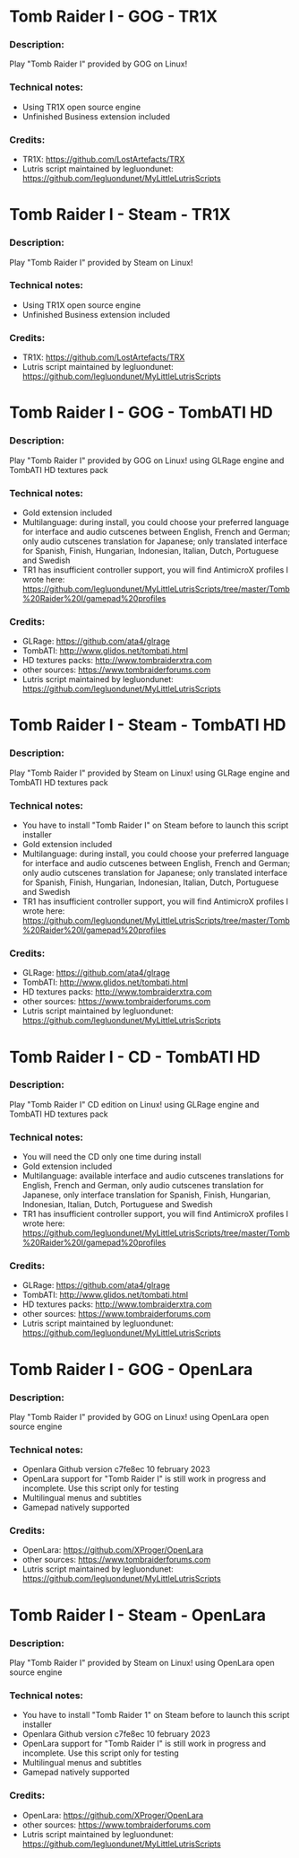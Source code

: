 # Tomb Raider I - GOG - TR1X
### Description:
Play "Tomb Raider I" provided by GOG on Linux!
### Technical notes:
- Using TR1X open source engine
- Unfinished Business extension included
### Credits:
- TR1X: https://github.com/LostArtefacts/TRX
- Lutris script maintained by legluondunet: https://github.com/legluondunet/MyLittleLutrisScripts


# Tomb Raider I - Steam - TR1X
### Description:
Play "Tomb Raider I" provided by Steam on Linux!
### Technical notes:
- Using TR1X open source engine
- Unfinished Business extension included
### Credits:
- TR1X: https://github.com/LostArtefacts/TRX
- Lutris script maintained by legluondunet: https://github.com/legluondunet/MyLittleLutrisScripts


# Tomb Raider I - GOG - TombATI HD
### Description:
Play "Tomb Raider I" provided by GOG on Linux! using GLRage engine and TombATI HD textures pack
### Technical notes:
- Gold extension included
- Multilanguage: during install, you could choose your preferred language for interface and audio cutscenes between English, French and German; only audio cutscenes translation for Japanese; only translated interface  for Spanish, Finish, Hungarian, Indonesian, Italian, Dutch, Portuguese and Swedish
- TR1 has insufficient controller support, you will find AntimicroX profiles I wrote here:
https://github.com/legluondunet/MyLittleLutrisScripts/tree/master/Tomb%20Raider%20I/gamepad%20profiles
### Credits:
- GLRage: https://github.com/ata4/glrage
- TombATI: http://www.glidos.net/tombati.html
- HD textures packs: http://www.tombraiderxtra.com
- other sources: https://www.tombraiderforums.com
- Lutris script maintained by legluondunet: https://github.com/legluondunet/MyLittleLutrisScripts


# Tomb Raider I - Steam - TombATI HD
### Description:
Play "Tomb Raider I" provided by Steam on Linux! using GLRage engine and TombATI HD textures pack
### Technical notes:
- You have to install "Tomb Raider I" on Steam before to launch this script installer
- Gold extension included
- Multilanguage: during install, you could choose your preferred language for interface and audio cutscenes between English, French and German; only audio cutscenes translation for Japanese; only translated interface  for Spanish, Finish, Hungarian, Indonesian, Italian, Dutch, Portuguese and Swedish
- TR1 has insufficient controller support, you will find AntimicroX profiles I wrote here:
https://github.com/legluondunet/MyLittleLutrisScripts/tree/master/Tomb%20Raider%20I/gamepad%20profiles
### Credits:
- GLRage: https://github.com/ata4/glrage
- TombATI: http://www.glidos.net/tombati.html
- HD textures packs: http://www.tombraiderxtra.com
- other sources: https://www.tombraiderforums.com
- Lutris script maintained by legluondunet: https://github.com/legluondunet/MyLittleLutrisScripts


# Tomb Raider I - CD - TombATI HD
### Description:
Play "Tomb Raider I" CD edition on Linux! using GLRage engine and TombATI HD textures pack
### Technical notes:
- You will need the CD only one time during install
- Gold extension included
- Multilanguage: available interface and audio cutscenes translations for English, French and German, only audio cutscenes translation for Japanese, only interface translation for Spanish, Finish, Hungarian, Indonesian, Italian, Dutch, Portuguese and Swedish
- TR1 has insufficient controller support, you will find AntimicroX profiles I wrote here: 
https://github.com/legluondunet/MyLittleLutrisScripts/tree/master/Tomb%20Raider%20I/gamepad%20profiles
### Credits:
- GLRage: https://github.com/ata4/glrage
- TombATI: http://www.glidos.net/tombati.html
- HD textures packs: http://www.tombraiderxtra.com
- other sources: https://www.tombraiderforums.com
- Lutris script maintained by legluondunet: https://github.com/legluondunet/MyLittleLutrisScripts


# Tomb Raider I - GOG - OpenLara
### Description:
Play "Tomb Raider I" provided by GOG on Linux! using OpenLara open source engine
### Technical notes:
- Openlara Github version c7fe8ec 10 february 2023
- OpenLara support for "Tomb Raider I" is still work in progress and incomplete. Use this script only for testing
- Multilingual menus and subtitles
- Gamepad natively supported
### Credits:
- OpenLara: https://github.com/XProger/OpenLara
- other sources: https://www.tombraiderforums.com
- Lutris script maintained by legluondunet: https://github.com/legluondunet/MyLittleLutrisScripts


# Tomb Raider I - Steam - OpenLara
### Description:
Play "Tomb Raider I" provided by Steam on Linux! using OpenLara open source engine
### Technical notes:
- You have to install "Tomb Raider 1" on Steam before to launch this script installer
- Openlara Github version c7fe8ec 10 february 2023
- OpenLara support for "Tomb Raider I" is still work in progress and incomplete. Use this script only for testing
- Multilingual menus and subtitles
- Gamepad natively supported
### Credits:
- OpenLara: https://github.com/XProger/OpenLara
- other sources: https://www.tombraiderforums.com
- Lutris script maintained by legluondunet: https://github.com/legluondunet/MyLittleLutrisScripts
